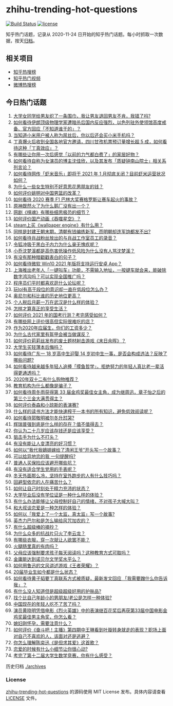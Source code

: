 # zhihu-trending-hot-questions

[![Build Status](https://github.com/justjavac/zhihu-trending-hot-questions/workflows/ci/badge.svg?branch=master)](https://github.com/justjavac/zhihu-trending-hot-questions/actions)
[![license](https://img.shields.io/github/license/justjavac/zhihu-trending-hot-questions)](https://github.com/justjavac/zhihu-trending-hot-questions/blob/master/LICENSE)

知乎热门话题，记录从 2020-11-24 日开始的知乎热门话题。每小时抓取一次数据，按天[归档](./archives)。

## 相关项目

- [知乎热搜榜](https://github.com/justjavac/zhihu-trending-top-search)
- [知乎热门视频](https://github.com/justjavac/zhihu-trending-hot-video)
- [微博热搜榜](https://github.com/justjavac/weibo-trending-hot-search)

## 今日热门话题

<!-- BEGIN -->
<!-- 最后更新时间 Mon Nov 30 2020 09:20:00 GMT+0800 (CST) -->
1. [大学女同学给男友织了一条围巾，我让男友退回男友不肯，我错了吗?](https://www.zhihu.com/question/358083233)
1. [如何看待伊朗顶级物理学家遭暗杀后国内反应强烈，以色列驻外使领馆高度戒备、官方回应「不知道谁干的」？](https://www.zhihu.com/question/432529273)
1. [当知道小米用户被人称为屌丝后，你以后还会买小米手机吗？](https://www.zhihu.com/question/432238054)
1. [丁真爆火后收到全国各地官方邀请，四川甘孜机票预订量增长超 5 成，如何看待这种「丁真效应」？](https://www.zhihu.com/question/432385861)
1. [有哪些让你用一次后感觉「以前的力气都白费了」的家居好物？](https://www.zhihu.com/question/420760487)
1. [如何看待自称为女演员的博主沈佳欣，以及其发布「质疑钟南山院士」相关系列言论？](https://www.zhihu.com/question/402452147)
1. [如何看待网传「虾米音乐」即将于 2021 年 1 月彻底关闭？目前虾米运营状况如何？](https://www.zhihu.com/question/432581731)
1. [为什么一些女生特别不好意思花男朋友的钱？](https://www.zhihu.com/question/318518737)
1. [如何评价姚明对中国男篮的改革？](https://www.zhihu.com/question/345144005)
1. [如何看待 2020 赛季 F1 巴林大奖赛格罗斯让赛车起火的事故？](https://www.zhihu.com/question/432595511)
1. [原神既然火了为什么鹅厂没有出一个？](https://www.zhihu.com/question/431824818)
1. [网剧《棋魂》有哪些细思极恐的细节？](https://www.zhihu.com/question/429755584)
1. [如何评价国产动画《吞噬星空》？](https://www.zhihu.com/question/431520237)
1. [steam上买《wallpaper engine》有什么用？](https://www.zhihu.com/question/392481595)
1. [同样是封建王朝末期，清朝有钱编练新军，而明朝却连军饷都发不出?](https://www.zhihu.com/question/430920541)
1. [如何看待肖战粉丝放出的与肖战工作室员工的录音？](https://www.zhihu.com/question/432558737)
1. [令狐冲吸干黑白子内力为什么毫无愧疚呢？](https://www.zhihu.com/question/431844959)
1. [小乔沈梦溪都是高伤害低操作低风险为什么没有人骂沈梦溪？](https://www.zhihu.com/question/412756613)
1. [有没有那种暗戳戳表白的句子？](https://www.zhihu.com/question/300244719)
1. [如何看待微软 Win10 2021 年版将支持运行安卓 App？](https://www.zhihu.com/question/432094994)
1. [上海推出老年人「一键叫车」功能，不需输入地址，一按键车就会来，能破除数字鸿沟吗？可以实现全国推广吗？](https://www.zhihu.com/question/432357349)
1. [程序员们平时都喜欢逛什么论坛呢？](https://www.zhihu.com/question/27145069)
1. [玩lol有高于段位的意识却一直在低段位怎么办？](https://www.zhihu.com/question/431456488)
1. [奥尼尔和科比谁的历史地位更高？](https://www.zhihu.com/question/430039168)
1. [个人税后月薪一万在武汉是什么样的体验？](https://www.zhihu.com/question/293500940)
1. [怎样才算真正的享受生活？](https://www.zhihu.com/question/41199757)
1. [如何评价 2021 年的国考行测？考完感受如何？](https://www.zhihu.com/question/432503060)
1. [有哪些网上评价很高但实际很难吃的店？](https://www.zhihu.com/question/68172394)
1. [作为2020年应届生，你们的工资多少？](https://www.zhihu.com/question/412758700)
1. [为什么古代家里有盔甲会被当做谋反？](https://www.zhihu.com/question/426882421)
1. [如何评价莉莉丝发布的废土题材射击游戏《末日余晖》？](https://www.zhihu.com/question/432291696)
1. [大学生买轻薄本后悔吗？](https://www.zhihu.com/question/413897260)
1. [如何看待广东一 18 岁高中生迎娶 14 岁初中生一事，是否会构成违法？反映了哪些问题?](https://www.zhihu.com/question/432417750)
1. [如何看待越来越多年轻人追捧「摸鱼哲学」，拒绝努力的年轻人真比老一辈活得更通透吗？](https://www.zhihu.com/question/427814921)
1. [2020年双十二有什么购物推荐？](https://www.zhihu.com/question/431192297)
1. [教育机构为什么都像是骗子？](https://www.zhihu.com/question/21945749)
1. [如何看待周冬雨获得第 33 届金鸡奖最佳女主角，成为继周迅，章子怡之后的第三个三金大满贯得主？](https://www.zhihu.com/question/432447724)
1. [如何评价泰森和小琼斯的表演赛?](https://www.zhihu.com/question/432519979)
1. [什么样的读书方法才能快速榨干一本书的所有知识，避免低效阅读呢？](https://www.zhihu.com/question/377547324)
1. [如何看待郭敬明被尔冬升怼哭?](https://www.zhihu.com/question/432451657)
1. [辉瑞普强到底是什么样的存在？值不值得去？](https://www.zhihu.com/question/364559715)
1. [你认为二十几岁应该存钱还是应该享受？](https://www.zhihu.com/question/429254286)
1. [狙击手为什么不打头？](https://www.zhihu.com/question/31899792)
1. [有没有能让人变漂亮的好习惯？](https://www.zhihu.com/question/423969924)
1. [如何以“我代我嫡姐嫁给了清闲王爷”开头写一个故事？](https://www.zhihu.com/question/429819296)
1. [可以给异地恋的我 一句提醒吗?](https://www.zhihu.com/question/432012330)
1. [普通人买保险应该避开哪些坑？](https://www.zhihu.com/question/302888154)
1. [有没有适合学生党用的手表呢？](https://www.zhihu.com/question/36068241)
1. [冬天外面那么冷，坚持在室外跑步的人有什么技巧吗？](https://www.zhihu.com/question/25578143)
1. [回避型依恋的人在痛苦什么？](https://www.zhihu.com/question/373809648)
1. [如何让自己时刻处于精力充沛的状态？](https://www.zhihu.com/question/394138052)
1. [大学毕业后没有学位证是一种什么样的体验？](https://www.zhihu.com/question/47206442)
1. [有什么办法能够让父母控制好自己的情绪，不对孩子大喊大叫？](https://www.zhihu.com/question/420285361)
1. [和大叔谈恋爱是一种怎样的体验？](https://www.zhihu.com/question/430874936)
1. [如何以「我爱上了一个太监，真太监」写一个故事?](https://www.zhihu.com/question/402711301)
1. [英杰力巴尔和是怎么输给风咒加农的？](https://www.zhihu.com/question/267489131)
1. [有什么超级棒的摘抄？](https://www.zhihu.com/question/295704204)
1. [为什么众多的抗战片只火了李云龙？](https://www.zhihu.com/question/268674369)
1. [有哪些衣服，穿一次就让人欲罢不能？](https://www.zhihu.com/question/394037020)
1. [火腿肠里真的有肉吗？](https://www.zhihu.com/question/21171331)
1. [父母应该强制要求孩子每天阅读吗？这种教育方式可取吗？](https://www.zhihu.com/question/420476250)
1. [金庸能达到诺贝尔文学奖水平么？](https://www.zhihu.com/question/33987964)
1. [如何用鲁迅的文风讲述游戏《王者荣耀》？](https://www.zhihu.com/question/387646672)
1. [20届毕业生如今都是什么状态？](https://www.zhihu.com/question/429514296)
1. [如何看待黄子韬要丁真联系方式被质疑，最新发文回应 「我需要蹭什么你告诉我」？](https://www.zhihu.com/question/432395953)
1. [有什么没人知道但是超级超级好用的护肤品?](https://www.zhihu.com/question/347053619)
1. [找个比自己年龄小的男朋友/老公是怎样一种体验?](https://www.zhihu.com/question/28943373)
1. [中国现在的年轻人吃不了苦了吗？](https://www.zhihu.com/question/431571293)
1. [演员黄晓明凭借电影《烈火英雄》中的表演继百花奖后再获第33届中国电影金鸡奖最佳男主角奖，你怎么看？](https://www.zhihu.com/question/432444133)
1. [媳妇刚怀孕，需要注意什么？](https://www.zhihu.com/question/428659972)
1. [如何评价《奋斗吧！主播》第四期中王琳看到叶璇转身就走的表现？职场上面对自己不喜欢的人，该面对还是逃避？](https://www.zhihu.com/question/432425350)
1. [你怎么理解陈奕迅《是但求其爱》这首歌？](https://www.zhihu.com/question/431146071)
1. [恋爱的时候有什么小细节让你很心动?](https://www.zhihu.com/question/30096409)
1. [考完了第十二届大学生数学竞赛，你有什么感受？](https://www.zhihu.com/question/432343492)
<!-- END -->

历史归档 [./archives](./archives)

### License

[zhihu-trending-hot-questions](https://github.com/justjavac/zhihu-trending-hot-questions) 的源码使用 MIT License 发布。具体内容请查看 [LICENSE](./LICENSE) 文件。

